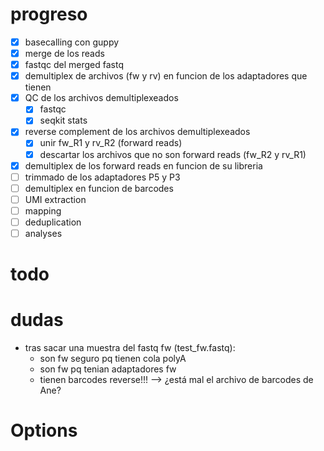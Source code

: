 # progreso

* [X] basecalling con guppy
* [X] merge de los reads
* [X] fastqc del merged fastq
* [X] demultiplex de archivos (fw y rv) en funcion de los adaptadores que tienen
* [X] QC de los archivos demultiplexeados
    * [X] fastqc
    * [X] seqkit stats
* [X] reverse complement de los archivos demultiplexeados
    * [X] unir fw_R1 y rv_R2 (forward reads)
    * [X] descartar los archivos que no son forward reads (fw_R2 y rv_R1)
* [X] demultiplex de los forward reads en funcion de su libreria
* [ ] trimmado de los adaptadores P5 y P3
* [ ] demultiplex en funcion de barcodes
* [ ] UMI extraction
* [ ] mapping
* [ ] deduplication
* [ ] analyses

# todo



# dudas

* tras sacar una muestra del fastq fw (test_fw.fastq):
    * son fw seguro pq tienen cola polyA
    * son fw pq tenian adaptadores fw
    * tienen barcodes reverse!!! --> ¿está mal el archivo de barcodes de Ane?

# Options